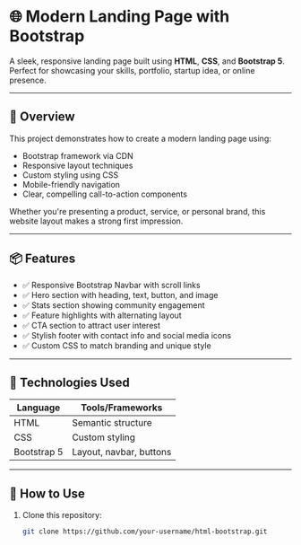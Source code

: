 # 🌐 Modern Landing Page with Bootstrap

A sleek, responsive landing page built using **HTML**, **CSS**, and **Bootstrap 5**. Perfect for showcasing your skills, portfolio, startup idea, or online presence.

---

## 📖 Overview

This project demonstrates how to create a modern landing page using:
- Bootstrap framework via CDN
- Responsive layout techniques
- Custom styling using CSS
- Mobile-friendly navigation
- Clear, compelling call-to-action components

Whether you're presenting a product, service, or personal brand, this website layout makes a strong first impression.

---

## 📦 Features

- ✅ Responsive Bootstrap Navbar with scroll links
- ✅ Hero section with heading, text, button, and image
- ✅ Stats section showing community engagement
- ✅ Feature highlights with alternating layout
- ✅ CTA section to attract user interest
- ✅ Stylish footer with contact info and social media icons
- ✅ Custom CSS to match branding and unique style

---

## 🚀 Technologies Used

| Language      | Tools/Frameworks        |
|---------------|-------------------------|
| HTML          | Semantic structure       |
| CSS           | Custom styling           |
| Bootstrap 5   | Layout, navbar, buttons  |

---

## 📲 How to Use

1. Clone this repository:
   ```bash
   git clone https://github.com/your-username/html-bootstrap.git

